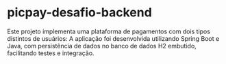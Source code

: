 # picpay-desafio-backend
Este projeto implementa uma plataforma de pagamentos com dois tipos distintos de usuários:  A aplicação foi desenvolvida utilizando Spring Boot e Java, com persistência de dados no banco de dados H2 embutido, facilitando testes e integração. 
